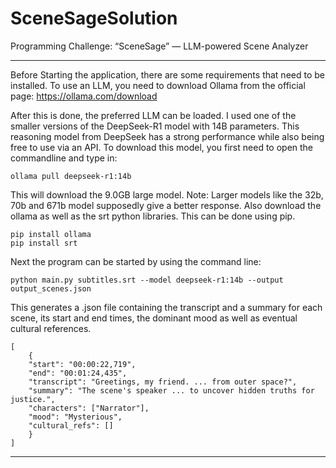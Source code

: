 # SceneSageSolution
Programming Challenge: “SceneSage” — LLM-powered Scene Analyzer
_______________________________________________________________

Before Starting the application, there are some requirements that need to be installed.
To use an LLM, you need to download Ollama from the official page: 
https://ollama.com/download

After this is done, the preferred LLM can be loaded.
I used one of the smaller versions of the DeepSeek-R1 model with 14B parameters.
This reasoning model from DeepSeek has a strong performance while also 
being free to use via an API. 
To download this model, you first need to open the commandline and type in: 

    ollama pull deepseek-r1:14b

This will download the 9.0GB large model.
Note: Larger models like the 32b, 70b and 671b model supposedly give a better response.
Also download the ollama as well as the srt python libraries. This can be done using pip. 

    pip install ollama
    pip install srt

Next the program can be started by using the command line:

    python main.py subtitles.srt --model deepseek-r1:14b --output output_scenes.json

This generates a .json file containing the transcript and a summary for each scene, its start and end times, 
the dominant mood as well as eventual cultural references.

    [
        {
        "start": "00:00:22,719", 
        "end": "00:01:24,435", 
        "transcript": "Greetings, my friend. ... from outer space?", 
        "summary": "The scene's speaker ... to uncover hidden truths for justice.", 
        "characters": ["Narrator"], 
        "mood": "Mysterious", 
        "cultural_refs": []
        }
    ]
_______________________________________________________________

